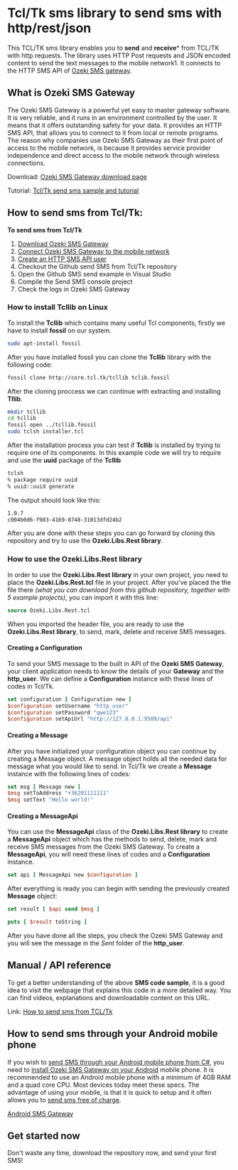 # Tcl/Tk sms library to send sms with http/rest/json

This TCL/TK sms library enables you to **send** and **receive*** from TCL/TK with http requests. The library uses HTTP Post requests and JSON encoded content to send the text messages to the mobile network1. It connects to the HTTP SMS API of [Ozeki SMS gateway](https://ozeki-sms-gateway.com).

## What is Ozeki SMS Gateway 

The Ozeki SMS Gateway is a powerful yet easy to master gateway software. It is very reliable, and it runs in an environment controlled by the user. It means that it offers outstanding safety for your data. It provides an HTTP SMS API, that allows you to connect to it from local or remote programs. The reason why companies use Ozeki SMS Gateway as their first point of access to the mobile network, is because it provides service provider independence and direct access to the mobile network through wireless connections.

Download: [Ozeki SMS Gateway download page](https://ozeki-sms-gateway.com/p_727-download-sms-gateway.html)

Tutorial: [Tcl/Tk send sms sample and tutorial](https://ozeki-sms-gateway.com/p_870-td-tk-send-sms-with-the-http-rest-api-code-sample.html)


## How to send sms from Tcl/Tk:

**To send sms from Tcl/Tk**
1. [Download Ozeki SMS Gateway](https://ozeki-sms-gateway.com/p_727-download-sms-gateway.html)
2. [Connect Ozeki SMS Gateway to the mobile network](https://ozeki-sms-gateway.com/p_70-mobile-network-connections.html)
3. [Create an HTTP SMS API user](https://ozeki-sms-gateway.com/p_2102-create-an-http-sms-api-user-account.html)
4. Checkout the Github send SMS from Tcl/Tk repository
5. Open the Github SMS send example in Visual Studio
6. Compile the Send SMS console project
7. Check the logs in Ozeki SMS Gateway

### How to install Tcllib on Linux

To install the __Tcllib__ which contains many useful Tcl components, firstly we have to install __fossil__ on our system.

```bash
sudo apt-install fossil
```

After you have installed fossil you can clone the __Tcllib__ library with the following code:

```bash
fossil clone http://core.tcl.tk/tcllib tclib.fossil
```

After the cloning proccess we can continue with extracting and installing __Tllib__.

```bash
mkdir tcllib
cd tcllib
fossil open ../tcllib.fossil
sudo tclsh installer.tcl
```

After the installation process you can test if __Tcllib__ is installed by trying to require one of its components. In this example code we will try to require and use the __uuid__ package of the __Tcllib__

```bash
tclsh
% package require uuid
% uuid::uuid generate
```

The output should look like this:

```bash
1.0.7
c004b0d6-f983-4169-8748-31013dfd24b2
```

After you are done with these steps you can go forward by cloning this repository and try to use the __Ozeki.Libs.Rest library__.

### How to use the Ozeki.Libs.Rest library

In order to use the __Ozeki.Libs.Rest library__ in your own project, you need to place the __Ozeki.Libs.Rest.tcl__ file in your project.
After you've placed the the file there _(what you can download from this github repository, together with 5 example projects)_, you can import it with this line:

```tcl
source Ozeki.Libs.Rest.tcl
```
When you imported the header file, you are ready to use the __Ozeki.Libs.Rest library__, to send, mark, delete and receive SMS messages.

#### Creating a Configuration

To send your SMS message to the built in API of the __Ozeki SMS Gateway__, your client application needs to know the details of your __Gateway__ and the __http_user__.
We can define a __Configuration__ instance with these lines of codes in Tcl/Tk.

```tcl
set configuration [ Configuration new ]
$configuration setUsername "http_user"
$configuration setPassword "qwe123"
$configuration setApiUrl "http://127.0.0.1:9509/api"
```

#### Creating a Message

After you have initialized your configuration object you can continue by creating a Message object.
A message object holds all the needed data for message what you would like to send.
In Tcl/Tk we create a __Message__ instance with the following lines of codes:

```tcl
set msg [ Message new ]
$msg setToAddress "+36201111111"
$msg setText "Hello world!"
```

#### Creating a MessageApi

You can use the __MessageApi__ class of the __Ozeki.Libs.Rest library__ to create a __MessageApi__ object which has the methods to send, delete, mark and receive SMS messages from the Ozeki SMS Gateway.
To create a __MessageApi__, you will need these lines of codes and a __Configuration__ instance.

```tcl
set api [ MessageApi new $configuration ]
```

After everything is ready you can begin with sending the previously created __Message__ object:

```tcl
set result [ $api send $msg ]

puts [ $result toString ]
```

After you have done all the steps, you check the Ozeki SMS Gateway and you will see the message in the _Sent_ folder of the __http_user__.

## Manual / API reference

To get a better understanding of the above **SMS code sample**, it is a good
idea to visit the webpage that explains this code in a more detailed way.
You can find videos, explanations and downloadable content on this URL.

Link: [How to send sms from TCL/Tk](https://ozeki-sms-gateway.com/p_870-td-tk-send-sms-with-the-http-rest-api-code-sample.html)


## How to send sms through your Android mobile phone

If you wish to [send SMS through your Android mobile phone from C#](https://android-sms-gateway.com/), 
you need to [install Ozeki SMS Gateway on your Android](https://ozeki-sms-gateway.com/p_2847-how-to-install-ozeki-sms-gateway-on-android.html) 
mobile phone. It is recommended to use an Android mobile phone with a minimum of 
4GB RAM and a quad core CPU. Most devices today meet these specs. The advantage
of using your mobile, is that it is quick to setup and it often allows you
to [send sms free of charge](https://android-sms-gateway.com/p_246-how-to-send-sms-free-of-charge.html).

[Android SMS Gateway](https://android-sms-gateway.com)


## Get started now

Don't waste any time, download the repository now, and send your first SMS!
